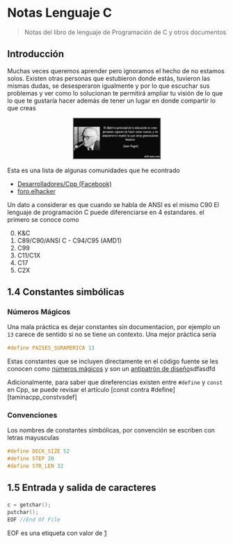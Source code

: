 
# Notas Lenguaje C
 > Notas del libro de lenguaje de Programación de C y otros documentos

## Introducción 
Muchas veces queremos aprender pero ignoramos el hecho de no estamos solos. Existen otras personas que estubieron donde estás, tuvieron las mismas dudas, se desesperaron igualmente y por lo que escuchar sus problemas y ver como lo solucionan te permitirá ampliar tu visión de lo que lo que te gustaría hacer además de tener un lugar en donde compartir lo que creas

<p align="center">
  <img alt="Educacion - Jean Piaget" src="assets/images/Educacion_Jean_Piaget.jpg" width=40%>
</p>


Esta es una lista de algunas comunidades que he econtrado
 - [Desarrolladores/Cpp (Facebook)](https://www.facebook.com/groups/467783429968410/post_tags/?post_tag_id=1998231400256931) 
 - [foro.elhacker](https://foro.elhacker.net/programacion_cc-b49.0/) 

 Un dato a considerar es que cuando se habla de ANSI es el mismo C90 
 El lenguaje de programación C puede diferenciarse en 4 estandares.
 el primero se conoce como 

  0. K&C
  1. C89/C90/ANSI C 
    - C94/C95 (AMD1)
  3. C99
  4. C11/C1X
  5. C17 
  6. C2X 


## 1.4 Constantes simbólicas
### Números Mágicos
Una mala práctica es dejar constantes sin documentacion, por ejemplo un `13` carece de sentido si no se tiene un contexto. Una mejor práctica sería

```c
#define PAISES_SURAMERICA 13
```
Estas constantes que se incluyen directamente en el código fuente se les conocen como [números mágicos][1.4.1] y son un [antipatrón de diseño][1.4.2]sdfasdfd

Adicionalmente, para saber que direferencias existen entre `#define` y `const` en Cpp, se puede revisar el artículo [const contra #define][taminacpp_constvsdef]

### Convenciones
Los nombres de constantes simbólicas, por convención se escriben con letras mayusculas

```c
#define DECK_SIZE 52
#define STEP 20
#define STR_LEN 32
```
## 1.5 Entrada y salida de caracteres
```c
c = getchar();
putchar();
EOF //End Of File
```
EOF es una etiqueta con valor de [1](https://stackoverflow.com/a/4705984/468132)

[1.4.1]:https://en.wikipedia.org/wiki/Magic_number_(programming)#Unnamed_numerical_constants
[1.4.2]:https://es.wikipedia.org/wiki/Antipatr%C3%B3n_de_dise%C3%B1o
[vitaminacpp_constvsdef]:https://vitaminacpp.wordpress.com/2013/01/06/const-contra-define/
[C99-PDF]:http://www.dii.uchile.cl/~daespino/files/Iso_C_1999_definition.pdf
[C90-PDF]:https://www.pdf-archive.com/2014/10/02/ansi-iso-9899-1990-1/ansi-iso-9899-1990-1.pdf

[Fuente: GCC - Standards]:https://gcc.gnu.org/onlinedocs/gcc/Standards.html


[History of C]:https://en.cppreference.com/w/c/language/history